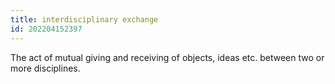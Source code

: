 ```yaml
---
title: interdisciplinary exchange
id: 202204152397
---
```


The act of mutual giving and receiving of objects, ideas etc. between two or more disciplines.
